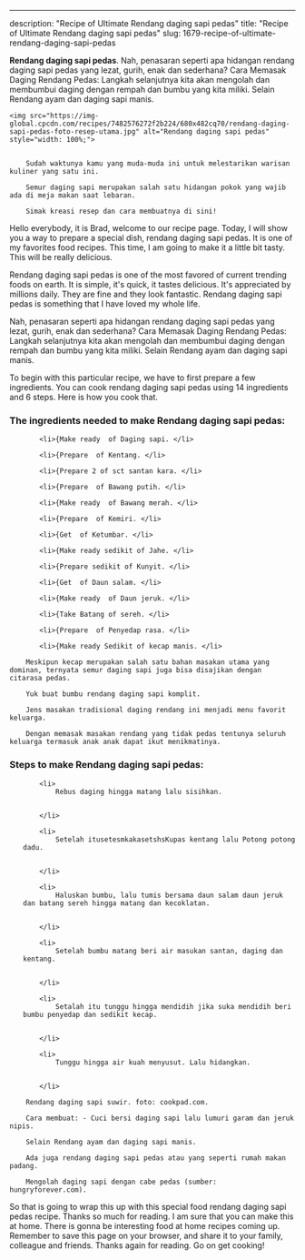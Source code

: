 ---
description: "Recipe of Ultimate Rendang daging sapi pedas"
title: "Recipe of Ultimate Rendang daging sapi pedas"
slug: 1679-recipe-of-ultimate-rendang-daging-sapi-pedas

<p>
	<strong>Rendang daging sapi pedas</strong>. 
	Nah, penasaran seperti apa hidangan rendang daging sapi pedas yang lezat, gurih, enak dan sederhana? Cara Memasak Daging Rendang Pedas: Langkah selanjutnya kita akan mengolah dan membumbui daging dengan rempah dan bumbu yang kita miliki. Selain Rendang ayam dan daging sapi manis.
</p>
<p>
	
	<img src="https://img-global.cpcdn.com/recipes/7482576272f2b224/680x482cq70/rendang-daging-sapi-pedas-foto-resep-utama.jpg" alt="Rendang daging sapi pedas" style="width: 100%;">
	
	
		Sudah waktunya kamu yang muda-muda ini untuk melestarikan warisan kuliner yang satu ini.
	
		Semur daging sapi merupakan salah satu hidangan pokok yang wajib ada di meja makan saat lebaran.
	
		Simak kreasi resep dan cara membuatnya di sini!
	
</p>
<p>
	Hello everybody, it is Brad, welcome to our recipe page. Today, I will show you a way to prepare a special dish, rendang daging sapi pedas. It is one of my favorites food recipes. This time, I am going to make it a little bit tasty. This will be really delicious.
</p>
	
<p>
	Rendang daging sapi pedas is one of the most favored of current trending foods on earth. It is simple, it's quick, it tastes delicious. It's appreciated by millions daily. They are fine and they look fantastic. Rendang daging sapi pedas is something that I have loved my whole life.
</p>
<p>
	Nah, penasaran seperti apa hidangan rendang daging sapi pedas yang lezat, gurih, enak dan sederhana? Cara Memasak Daging Rendang Pedas: Langkah selanjutnya kita akan mengolah dan membumbui daging dengan rempah dan bumbu yang kita miliki. Selain Rendang ayam dan daging sapi manis.
</p>

<p>
To begin with this particular recipe, we have to first prepare a few ingredients. You can cook rendang daging sapi pedas using 14 ingredients and 6 steps. Here is how you cook that.
</p>

<h3>The ingredients needed to make Rendang daging sapi pedas:</h3>

<ol>
	
		<li>{Make ready  of Daging sapi. </li>
	
		<li>{Prepare  of Kentang. </li>
	
		<li>{Prepare 2 of sct santan kara. </li>
	
		<li>{Prepare  of Bawang putih. </li>
	
		<li>{Make ready  of Bawang merah. </li>
	
		<li>{Prepare  of Kemiri. </li>
	
		<li>{Get  of Ketumbar. </li>
	
		<li>{Make ready sedikit of Jahe. </li>
	
		<li>{Prepare sedikit of Kunyit. </li>
	
		<li>{Get  of Daun salam. </li>
	
		<li>{Make ready  of Daun jeruk. </li>
	
		<li>{Take Batang of sereh. </li>
	
		<li>{Prepare  of Penyedap rasa. </li>
	
		<li>{Make ready Sedikit of kecap manis. </li>
	
</ol>
<p>
	
		Meskipun kecap merupakan salah satu bahan masakan utama yang dominan, ternyata semur daging sapi juga bisa disajikan dengan citarasa pedas.
	
		Yuk buat bumbu rendang daging sapi komplit.
	
		Jens masakan tradisional daging rendang ini menjadi menu favorit keluarga.
	
		Dengan memasak masakan rendang yang tidak pedas tentunya seluruh keluarga termasuk anak anak dapat ikut menikmatinya.
	
</p>

<h3>Steps to make Rendang daging sapi pedas:</h3>

<ol>
	
		<li>
			Rebus daging hingga matang lalu sisihkan.
			
			
		</li>
	
		<li>
			Setelah itusetesmkakasetshsKupas kentang lalu Potong potong dadu.
			
			
		</li>
	
		<li>
			Haluskan bumbu, lalu tumis bersama daun salam daun jeruk dan batang sereh hingga matang dan kecoklatan.
			
			
		</li>
	
		<li>
			Setelah bumbu matang beri air masukan santan, daging dan kentang.
			
			
		</li>
	
		<li>
			Setalah itu tunggu hingga mendidih jika suka mendidih beri bumbu penyedap dan sedikit kecap.
			
			
		</li>
	
		<li>
			Tunggu hingga air kuah menyusut. Lalu hidangkan.
			
			
		</li>
	
</ol>

<p>
	
		Rendang daging sapi suwir. foto: cookpad.com.
	
		Cara membuat: - Cuci bersi daging sapi lalu lumuri garam dan jeruk nipis.
	
		Selain Rendang ayam dan daging sapi manis.
	
		Ada juga rendang daging sapi pedas atau yang seperti rumah makan padang.
	
		Mengolah daging sapi dengan cabe pedas (sumber: hungryforever.com).
	
</p>

<p>
	So that is going to wrap this up with this special food rendang daging sapi pedas recipe. Thanks so much for reading. I am sure that you can make this at home. There is gonna be interesting food at home recipes coming up. Remember to save this page on your browser, and share it to your family, colleague and friends. Thanks again for reading. Go on get cooking!
</p>
